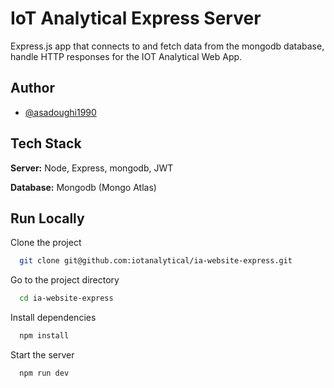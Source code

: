 
# IoT Analytical Express Server

Express.js app that connects to and fetch data from the mongodb database, handle HTTP responses for the IOT Analytical Web App.

## Author

- [@asadoughi1990](https://github.com/asadoughi1990)



## Tech Stack

**Server:** Node, Express, mongodb, JWT

**Database:** Mongodb (Mongo Atlas)


## Run Locally

Clone the project

```bash
  git clone git@github.com:iotanalytical/ia-website-express.git
```

Go to the project directory

```bash
  cd ia-website-express
```

Install dependencies

```bash
  npm install
```

Start the server

```bash
  npm run dev
```

